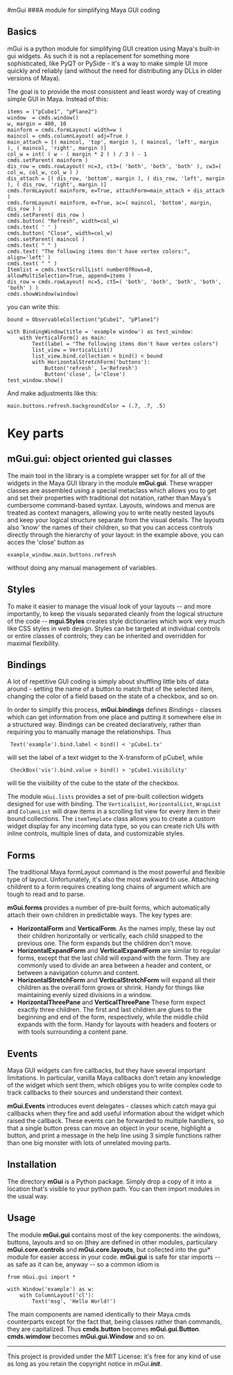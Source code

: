 #mGui 
###A module for simplifying Maya GUI coding

## Basics
mGui is a python module for simplifying GUI creation using Maya's built-in gui widgets. As such it is not a replacement for something more sophisticated, like PyQT or PySide - it's a way to make simple UI more quickly and reliably (and without the need for distributing any DLLs in older versions of Maya).

The goal is to provide the most consistent and least wordy way of creating simple GUI in Maya. Instead of this:


	items = ("pCube1", "pPlane2")
	window  = cmds.window()
	w, margin = 400, 10
	mainform = cmds.formLayout( width=w ) 
	maincol = cmds.columnLayout( adj=True ) 
	main_attach = [( maincol, 'top', margin ), ( maincol, 'left', margin ), ( maincol, 'right', margin )]
	col_w = int( ( w - ( margin * 2 ) ) / 3 ) - 1
	cmds.setParent( mainform ) 
	dis_row = cmds.rowLayout( nc=3, ct3=( 'both', 'both', 'both' ), cw3=( col_w, col_w, col_w ) ) 
	dis_attach = [( dis_row, 'bottom', margin ), ( dis_row, 'left', margin ), ( dis_row, 'right', margin )]
	cmds.formLayout( mainform, e=True, attachForm=main_attach + dis_attach ) 
	cmds.formLayout( mainform, e=True, ac=( maincol, 'bottom', margin, dis_row ) ) 
	cmds.setParent( dis_row ) 
	cmds.button( "Refresh", width=col_w)
	cmds.text( ' ' ) 
	cmds.button( "Close", width=col_w)
	cmds.setParent( maincol ) 
	cmds.text( " " ) 
	cmds.text( "The following items don't have vertex colors:", align='left' ) 
	cmds.text( " " ) 
	Itemlist = cmds.textScrollList( numberOfRows=8, allowMultiSelection=True, append=items ) 
	dis_row = cmds.rowLayout( nc=5, ct5=( 'both', 'both', 'both', 'both', 'both' ) ) 
	cmds.showWindow(window)

you can write this:

	     
    bound = ObservableCollection("pCube1", "pPlane1")
    
    with BindingWindow(title = 'example window') as test_window:
        with VerticalForm() as main:
            Text(label = "The following items don't have vertex colors")
            list_view = VerticalList()
            list_view.bind.collection < bind() < bound
            with HorizontalStretchForm('buttons'):
                Button('refresh', l='Refresh')
                Button('close', l='Close')
    test_window.show()             

And make adjustments like this:

    main.buttons.refresh.backgroundColor = (.7, .7, .5)
   


# Key parts

## mGui.gui: object oriented gui classes

The main tool in the library is a complete wrapper set for for all of the widgets in the 
Maya GUI library in the module **mGui.gui**.  These wrapper classes are assembled using a 
special metaclass which allows you to get and set their properties with traditional dot 
notation, rather than Maya's cumbersome command-based syntax.  Layouts, windows and menus are 
treated as context managers,  allowing you to write neatly nested layouts and keep your 
logical structure separate from the visual details.  The layouts also 'know' the names of their
children, so that you can access controls directly through the hierarchy of your layout: 
in the example above, you can acces the 'close' button as

    example_window.main.buttons.refresh
    
without doing any manual management of variables.


## Styles

To make it easier to manage the visual look of your layouts -- and more importantly, to keep the
visuals separated cleanly from the logical structure of the code -- **mgui.Styles** creates
style dictionaries which work very much like CSS styles in web design.  Styles can be targeted at 
individual controls or entire classes of controls; they can be inherited and overridden for maximal
flexibility.


## Bindings

A lot of repetitive GUI coding is simply about shuffling little bits of data around - setting the name
of a button to match that of the selected item, changing the color of a field based on the state of 
a checkbox, and so on.  

In order to simplify this process, **mGui.bindings** defines  _Bindings_ - classes which can get information
 from one place and putting it somewhere else in a structured way. Bindings can be created declaratively,
 rather than requiring you to manually manage the relationships. Thus
 
     Text('example').bind.label < bind() < 'pCube1.tx'
     
 will set the label of a text widget to the X-transform of pCube1, while
 
     CheckBox('vis').bind.value > bind() > 'pCube1.visibility' 
     
 will tie the visibility of the cube to the state of the checkbox.
 
 The module `mGui.lists` provides a set of pre-built collection widgets designed for use with binding. The `VerticalList`, `HorizontalList`, `WrapList` and `ColumnList` will draw items in a scrolling list view for every item in their bound collections. The `itemTemplate` class allows you to create a custom widget display for any incoming data type, so you can create rich UIs with inline controls, multiple lines of data, and customizable styles.
 
## Forms 

The traditional Maya formLayout command is the most powerful and flexible type of layout. Unfortunately, it's also the most awkward to use. Attaching childrent to a form requires creating long chains of argument which are tough to read and to parse.

**mGui.forms** provides a number of pre-built forms, which automatically attach their own children in predictable ways.  The key types are:

*  **HorizontalForm** and **VerticalForm**.  As the names imply, these lay out their children horizontally or vertically, each child snapped to the previous one. The form expands but the children don't move. 
*  **HorizontalExpandForm** and **VerticalExpandForm** are similar to regular forms, except that the last child will expand with the form.  They are commonly used to divide an area between a header and content, or between a navigation column and content.
*  **HorizontalStretchForm** and **VerticalStretchForm** will expand all their children as the overall form grows or shrink. Handy for things like maintaining evenly sized divisions in a window.
*  **HorizontalThreePane** and **VerticalThreePane**  These form expect exactly three children. The first and last children are glues to the beginning and end of the form, respectively, while the middle child expands with the form. Handy for layouts with headers and footers or with tools surrounding a content pane.

## Events

Maya GUI widgets can fire callbacks, but they have several important limitations. In particular, vanilla 
Maya callbacks don't retain any knowledge of the widget which sent them, which obliges you to write complex 
code to track callbacks to their sources and understand their context.

**mGui.Events** introduces event delegates - classes which catch maya gui callbacks when they fire and add
useful information about the widget which raised the callback. These events can be forwarded to multiple handlers,
so that a single button press can move an object in your scene, highlight a button, and print a message in the help
line using 3 simple functions rather than one big monster with lots of unrelated moving parts.  


## Installation

The directory **mGui** is a Python package. Simply drop a copy of it into a location that's visible to your python path. You can then import modules in the usual way.

## Usage

The module **mGui.gui** contains most of the key components: the windows, buttons, layouts and so on (they are defined in other modules, particulary **mGui.core.controls** and **mGui.core.layouts**, but collected into the *gui** module for easier access in your code.  **mGui.gui** is safe for star imports -- as safe as it can be, anyway --  so a common idiom is

    from mGui.gui import *
    
    with Window('example') as w:
    	with ColumnLayout('cl'):
    	    Text('msg', 'Hello World!')

The main components are named identically to their Maya.cmds counterparts except for the fact that, being classes rather than commands, they are capitalized. Thus  **cmds.button** becomes **mGui.gui.Button**. **cmds.wimdow** becomes **mGui.gui.Window** and so on.

----------------

This project is provided under the MIT License: it's free for any kind of use as long as you retain the copyright notice in *mGui.__init__*.  
     
